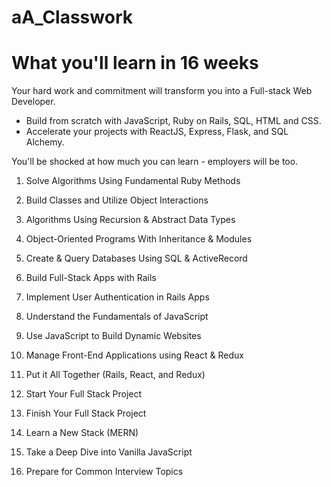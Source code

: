 # aA_Classwork

# What you'll learn in 16 weeks

Your hard work and commitment will transform you into a Full-stack Web Developer.

- Build from scratch with JavaScript, Ruby on Rails, SQL, HTML and CSS.
- Accelerate your projects with ReactJS, Express, Flask, and SQL Alchemy.

You'll be shocked at how much you can learn - employers will be too.

1. Solve Algorithms Using Fundamental Ruby Methods

2. Build Classes and Utilize Object Interactions

3. Algorithms Using Recursion & Abstract Data Types

4. Object-Oriented Programs With Inheritance & Modules

5. Create & Query Databases Using SQL & ActiveRecord

6. Build Full-Stack Apps with Rails

7. Implement User Authentication in Rails Apps

8. Understand the Fundamentals of JavaScript

9. Use JavaScript to Build Dynamic Websites

10. Manage Front-End Applications using React & Redux

11. Put it All Together (Rails, React, and Redux)

12. Start Your Full Stack Project

13. Finish Your Full Stack Project

14. Learn a New Stack (MERN)

15. Take a Deep Dive into Vanilla JavaScript

16. Prepare for Common Interview Topics
